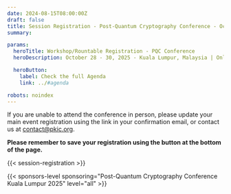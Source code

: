 ```yaml
---
date: 2024-08-15T08:00:00Z
draft: false
title: Session Registration - Post-Quantum Cryptography Conference - October 28 - 30, 2025 - Kuala Lumpur, Malaysia
summary:

params:
  heroTitle: Workshop/Rountable Registration - PQC Conference
  heroDescription: October 28 - 30, 2025 - Kuala Lumpur, Malaysia | Online

  heroButton: 
    label: Check the full Agenda
    link: ../#agenda

robots: noindex
---
```


If you are unable to attend the conference in person, please update your main event registration using the link in your confirmation email, or contact us at contact@pkic.org.

**Please remember to save your registration using the button at the bottom of the page.**

{{< session-registration >}}

{{< sponsors-level sponsoring="Post-Quantum Cryptography Conference Kuala Lumpur 2025" level="all" >}}